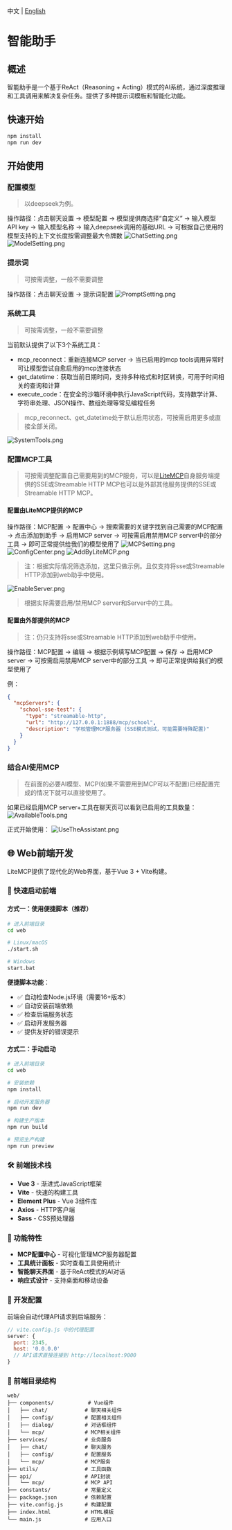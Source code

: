 中文 | [English](../README.md)


# 智能助手

## 概述

智能助手是一个基于ReAct（Reasoning + Acting）模式的AI系统，通过深度推理和工具调用来解决复杂任务。提供了多种提示词模板和智能化功能。

## 快速开始
```bash
npm install
npm run dev
```

## 开始使用
### 配置模型
> 以deepseek为例。

操作路径：点击聊天设置 -> 模型配置 -> 模型提供商选择“自定义” -> 输入模型API key -> 输入模型名称 -> 输入deepseek调用的基础URL -> 可根据自己使用的模型支持的上下文长度按需调整最大令牌数
![ChatSetting.png](cn-img/ChatSetting.png)
![ModelSetting.png](cn-img/ModelSetting.png)

### 提示词
> 可按需调整，一般不需要调整

操作路径：点击聊天设置 -> 提示词配置
![PromptSetting.png](cn-img/PromptSetting.png)

### 系统工具
> 可按需调整，一般不需要调整

当前默认提供了以下3个系统工具：
- mcp_reconnect：重新连接MCP server -> 当已启用的mcp tools调用异常时可让模型尝试自愈启用的mcp连接状态
- get_datetime：获取当前日期时间，支持多种格式和时区转换，可用于时间相关的查询和计算
- execute_code：在安全的沙箱环境中执行JavaScript代码，支持数学计算、字符串处理、JSON操作、数组处理等常见编程任务
> mcp_reconnect、get_datetime处于默认启用状态，可按需启用更多或直接全部关闭。

![SystemTools.png](cn-img/SystemTools.png)

### 配置MCP工具
> 可按需调整配置自己需要用到的MCP服务，可以是[LiteMCP](../README.md)自身服务端提供的SSE或Streamable HTTP MCP也可以是外部其他服务提供的SSE或Streamable HTTP MCP。

#### 配置由LiteMCP提供的MCP
操作路径：MCP配置 -> 配置中心 -> 搜索需要的关键字找到自己需要的MCP配置 -> 点击添加到助手 -> 启用MCP server -> 可按需启用禁用MCP server中的部分工具 -> 即可正常提供给我们的模型使用了
![MCPSetting.png](cn-img/MCPSetting.png)
![ConfigCenter.png](cn-img/ConfigCenter.png)
![AddByLiteMCP.png](cn-img/AddByLiteMCP.png)
> 注：根据实际情况筛选添加，这里只做示例。且仅支持将sse或Streamable HTTP添加到web助手中使用。

![EnableServer.png](cn-img/EnableServer.png)
> 根据实际需要启用/禁用MCP server和Server中的工具。

#### 配置由外部提供的MCP
> 注：仍只支持将sse或Streamable HTTP添加到web助手中使用。

操作路径：MCP配置 -> 编辑 -> 根据示例填写MCP配置 -> 保存 -> 启用MCP server -> 可按需启用禁用MCP server中的部分工具 -> 即可正常提供给我们的模型使用了

例：
```json
{
  "mcpServers": {
    "school-sse-test": {
      "type": "streamable-http",
      "url": "http://127.0.0.1:1888/mcp/school",
      "description": "学校管理MCP服务器 (SSE模式测试，可能需要特殊配置)"
    }
  }
}
```

### 结合AI使用MCP
> 在前面的必要AI模型、MCP(如果不需要用到MCP可以不配置)已经配置完成的情况下就可以直接使用了。

如果已经启用MCP server+工具在聊天页可以看到已启用的工具数量：
![AvailableTools.png](cn-img/AvailableTools.png)

正式开始使用：
![UseTheAssistant.png](cn-img/UseTheAssistant.png)


## 🌐 Web前端开发

LiteMCP提供了现代化的Web界面，基于Vue 3 + Vite构建。

### 🚀 快速启动前端

#### 方式一：使用便捷脚本（推荐）

```bash
# 进入前端目录
cd web

# Linux/macOS
./start.sh

# Windows
start.bat
```
**便捷脚本功能**：
- ✅ 自动检查Node.js环境（需要16+版本）
- ✅ 自动安装前端依赖
- ✅ 检查后端服务状态
- ✅ 启动开发服务器
- ✅ 提供友好的错误提示

#### 方式二：手动启动

```bash
# 进入前端目录
cd web

# 安装依赖
npm install

# 启动开发服务器
npm run dev

# 构建生产版本
npm run build

# 预览生产构建
npm run preview
```

### 🛠️ 前端技术栈

- **Vue 3** - 渐进式JavaScript框架
- **Vite** - 快速的构建工具
- **Element Plus** - Vue 3组件库
- **Axios** - HTTP客户端
- **Sass** - CSS预处理器

### 📱 功能特性

- **MCP配置中心** - 可视化管理MCP服务器配置
- **工具统计面板** - 实时查看工具使用统计
- **智能聊天界面** - 基于ReAct模式的AI对话
- **响应式设计** - 支持桌面和移动设备

### 🔧 开发配置

前端会自动代理API请求到后端服务：

```javascript
// vite.config.js 中的代理配置
server: {
  port: 2345,
  host: '0.0.0.0'
  // API请求直接连接到 http://localhost:9000
}
```

### 📂 前端目录结构

```
web/
├── components/           # Vue组件
│   ├── chat/            # 聊天相关组件
│   ├── config/          # 配置相关组件
│   ├── dialog/          # 对话框组件
│   └── mcp/             # MCP相关组件
├── services/            # 业务服务
│   ├── chat/            # 聊天服务
│   ├── config/          # 配置服务
│   └── mcp/             # MCP服务
├── utils/               # 工具函数
├── api/                 # API封装
│   └── mcp/             # MCP API
├── constants/           # 常量定义
├── package.json         # 依赖配置
├── vite.config.js       # 构建配置
├── index.html           # HTML模板
└── main.js              # 应用入口
```
